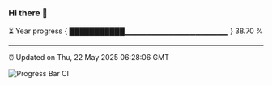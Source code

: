 ### Hi there 👋

⏳ Year progress { ███████████▁▁▁▁▁▁▁▁▁▁▁▁▁▁▁▁▁▁▁ } 38.70 %

---

⏰ Updated on Thu, 22 May 2025 06:28:06 GMT

![Progress Bar CI](https://github.com/liununu/liununu/workflows/Progress%20Bar%20CI/badge.svg)
